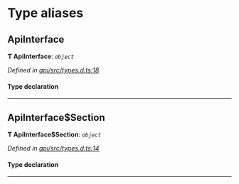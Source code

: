 

# Type aliases

<a id="apiinterface"></a>

##  ApiInterface

**Ƭ ApiInterface**: *`object`*

*Defined in [api/src/types.d.ts:18](https://github.com/polkadot-js/api/blob/ef78f2a/packages/api/src/types.d.ts#L18)*

#### Type declaration

___
<a id="apiinterface_section"></a>

##  ApiInterface$Section

**Ƭ ApiInterface$Section**: *`object`*

*Defined in [api/src/types.d.ts:14](https://github.com/polkadot-js/api/blob/ef78f2a/packages/api/src/types.d.ts#L14)*

#### Type declaration

[index: `string`]: [ApiInterface$Section$Method](../interfaces/_api_src_types_d_.apiinterface_section_method.md)

___

